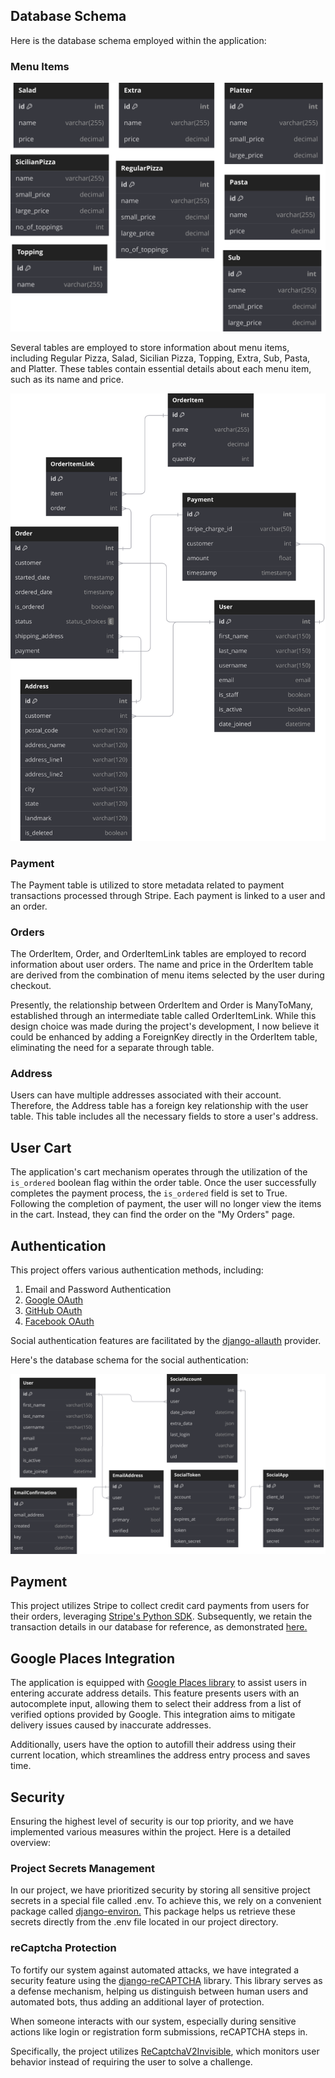 ## Database Schema
Here is the database schema employed within the application:

### Menu Items

[![Database Schema](/docs/menu-items.svg 'Pizza Shop Database Schema')](https://dbdiagram.io/d/Pizza-Shop-62c5666869be0b672caea8e3)

Several tables are employed to store information about menu items, including Regular Pizza, Salad, Sicilian Pizza, Topping, Extra, Sub, Pasta, and Platter. These tables contain essential details about each menu item, such as its name and price.


[![Database Schema](/docs/orders-user.svg 'Pizza Shop Database Schema')](https://dbdiagram.io/d/Pizza-Shop-62c5666869be0b672caea8e3)

### Payment
The Payment table is utilized to store metadata related to payment transactions processed through Stripe. Each payment is linked to a user and an order.

### Orders
The OrderItem, Order, and OrderItemLink tables are employed to record information about user orders. The name and price in the OrderItem table are derived from the combination of menu items selected by the user during checkout. 

Presently, the relationship between OrderItem and Order is ManyToMany, established through an intermediate table called OrderItemLink. While this design choice was made during the project's development, I now believe it could be enhanced by adding a ForeignKey directly in the OrderItem table, eliminating the need for a separate through table.

### Address
Users can have multiple addresses associated with their account. Therefore, the Address table has a foreign key relationship with the user table. This table includes all the necessary fields to store a user's address.

## User Cart
The application's cart mechanism operates through the utilization of the `is_ordered` boolean flag within the order table. Once the user successfully completes the payment process, the `is_ordered` field is set to True. Following the completion of payment, the user will no longer view the items in the cart. Instead, they can find the order on the "My Orders" page.

## Authentication
This project offers various authentication methods, including:

1. Email and Password Authentication
2. [Google OAuth](https://docs.allauth.org/en/latest/socialaccount/providers/google.html#app-registration)
3. [GitHub OAuth](https://docs.allauth.org/en/latest/socialaccount/providers/github.html)
4. [Facebook OAuth](https://docs.allauth.org/en/latest/socialaccount/providers/facebook.html)

Social authentication features are facilitated by the [django-allauth](https://github.com/pennersr/django-allauth) provider.

Here's the database schema for the social authentication:

[![Database Schema](/docs/social-auth.svg 'Pizza Shop Database Schema')](https://dbdiagram.io/d/Pizza-Shop-62c5666869be0b672caea8e3)

## Payment
This project utilizes Stripe to collect credit card payments from users for their orders, leveraging [Stripe's Python SDK](https://github.com/stripe/stripe-python). Subsequently, we retain the transaction details in our database for reference, as demonstrated [here.](#payment)

## Google Places Integration
The application is equipped with [Google Places library](https://developers.google.com/places/) to assist users in entering accurate address details. This feature presents users with an autocomplete input, allowing them to select their address from a list of verified options provided by Google. This integration aims to mitigate delivery issues caused by inaccurate addresses.

Additionally, users have the option to autofill their address using their current location, which streamlines the address entry process and saves time.

## Security
Ensuring the highest level of security is our top priority, and we have implemented various measures within the project. Here is a detailed overview:

### Project Secrets Management
In our project, we have prioritized security by storing all sensitive project secrets in a special file called .env. To achieve this, we rely on a convenient package called [django-environ.](https://github.com/joke2k/django-environ) This package helps us retrieve these secrets directly from the .env file located in our project directory.

### reCaptcha Protection
To fortify our system against automated attacks, we have integrated a security feature using the [django-reCAPTCHA](https://github.com/praekelt/django-recaptcha) library. This library serves as a defense mechanism, helping us distinguish between human users and automated bots, thus adding an additional layer of protection.

When someone interacts with our system, especially during sensitive actions like login or registration form submissions, reCAPTCHA steps in.

Specifically, the project utilizes [ReCaptchaV2Invisible](https://developers.google.com/recaptcha/docs/invisible), which monitors user behavior instead of requiring the user to solve a challenge.
